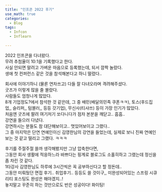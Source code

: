 ```yaml
---
title: "인프콘 2022 후기"
use_math: true
categories:
  - Blog
tags:
  - Infcon
  - Inflearn
  
---
```


2022 인프콘을 다녀왔다.  
무려 추첨율이 10:1을 기록했다고 한다.  
사실 안되면 말려고 가벼운 마음으로 등록했는데, 되서 깜짝 놀랐다.  
생애 첫 컨퍼런스 같은 것을 참석해본다고 하니 떨렸다..  


회사에 이야기하니 (물론 연차쓰고) 다들 잘 다녀오라며 격려해주셨다.  
굿즈가 이렇게 많을 줄 몰랐다.  
사람들도 엄청나게 많았다.  
8개 기업정도?에서 참석한 것 같은데, 그 중 배민(배달의민족 쿠폰ㅋㅋ), 토스(후드집업,, 슬리퍼,, 텀블러,, 등등 갓기업), 무신사(티샤쓰) 등이 가장 인기가 많았다.  
처음엔 굿즈에 팔려 여기저기 쏘다니다가 점차 본분을 깨닫고.. 흠흠..  
강연을 들으러 다녔다.  
강연하시는 분들도 참 대단해보이고.. 멋있어보이고 그랬다..  
그 중 마지막은 단연 연예인이신 김영한님의 강연을 들었는데, 실제로 보니 진짜 연예인보는 것 같고 떨리고 그랬다. ㅋㅋㅋ  



후기를 주절주절 쓸까 생각해봤지만 그냥 압축한다면,  
그동안 회사 생활에 적응하느라 바쁘다는 핑계로 블로그도 소홀히하고 그랬는데 정신을 좀 차린 것 같다.  
1타강사 김영한님도 하루에 3시간씩은 꼭 공부하신다고 할 정돈데..   
그동안 미뤄뒀던 면접 후기.. 취업후기.. 등등도 쓸 것이구,, 미완성되어있는 스프링 시큐리티 포스팅도 완성은 해야겠지..!  
놓지말고 꾸준히 하는 것만으로도 반은 성공이다! 화이팅!  
